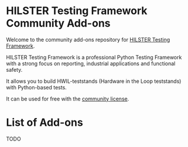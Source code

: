 # HILSTER Testing Framework Community Add-ons

Welcome to the community add-ons repository for [HILSTER Testing Framework](https://docs.hilster.io/htf/latest/).

HILSTER Testing Framework is a professional Python Testing Framework with a strong focus on reporting, industrial applications and functional safety.

It allows you to build HWIL-teststands (Hardware in the Loop teststands) with Python-based tests.

It can be used for free with the [community license](https://docs.hilster.io/htf/latest/licensing.html#community-license).

# List of Add-ons
TODO
